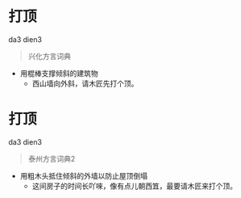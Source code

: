 # 打顶
da3 dien3
> 兴化方言词典
- 用棍棒支撑倾斜的建筑物
  - 西山墙向外斜，请木匠先打个顶。


# 打顶
da3 dien3
> 泰州方言词典2
- 用粗木头抵住倾斜的外墙以防止屋顶倒塌
  - 这间房子的时间长吖唻，像有点儿朝西笡，最要请木匠来打个顶。